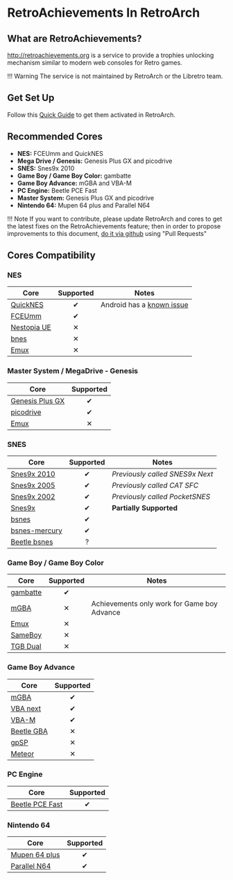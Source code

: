# RetroAchievements In RetroArch

## What are RetroAchievements?

http://retroachievements.org is a service to provide a trophies unlocking mechanism similar to modern web consoles for Retro games.

!!! Warning
    The service is not maintained by RetroArch or the Libretro team.


## Get Set Up

Follow this [Quick Guide](http://www.retroarch.com/index.php?page=achievements) to get them activated in RetroArch.


## Recommended Cores

* **NES:** FCEUmm and QuickNES
* **Mega Drive / Genesis:** Genesis Plus GX and picodrive
* **SNES:** Snes9x 2010
* **Game Boy / Game Boy Color:** gambatte
* **Game Boy Advance:** mGBA and VBA-M
* **PC Engine:** Beetle PCE Fast
* **Master System:** Genesis Plus GX and picodrive
* **Nintendo 64:** Mupen 64 plus and Parallel N64

!!! Note
	If you want to contribute, please update RetroArch and cores to get the latest fixes on the RetroAchievements feature;
    then in order to propose improvements to this document, [do it via github](https://github.com/libretro/docs/tree/master/docs/guides/retroachievements.md) using "Pull Requests"


## Cores Compatibility

### NES

| Core				                                                		| Supported | Notes |
|---------------------------------------------------------------------------|:---------:|-------|
| [QuickNES](https://github.com/libretro/QuickNES_Core)             		| ✔         | Android has a [known issue](https://github.com/libretro/RetroArch/issues/3973)|
| [FCEUmm](https://github.com/libretro/libretro-fceumm)             		| ✔         |		|
| [Nestopia UE](https://github.com/libretro/nestopia)						| ✕         |		|
| [bnes](https://github.com/libretro/bnes-libretro)							| ✕         |		|
| [Emux](https://github.com/libretro/emux)									| ✕         |		|

### Master System / MegaDrive - Genesis

| Core				                                                		| Supported |
|---------------------------------------------------------------------------|:---------:|
| [Genesis Plus GX](https://github.com/libretro/Genesis-Plus-GX)			| ✔         |
| [picodrive](https://github.com/libretro/picodrive)						| ✔         |
| [Emux](https://github.com/libretro/emux)									| ✕         |

### SNES

| Core				                                                		| Supported | Notes |
|---------------------------------------------------------------------------|:---------:|-------|
| [Snes9x 2010](https://github.com/libretro/snes9x2010)						| ✔         | *Previously called SNES9x Next*	|
| [Snes9x 2005](https://github.com/libretro/snes9x2005)						| ✔         | *Previously called CAT SFC*		|
| [Snes9x 2002](https://github.com/libretro/snes9x2002)						| ✔         | *Previously called PocketSNES*	|
| [Snes9x](https://github.com/libretro/snes9x)								| ✔         | **Partially Supported**			|
| [bsnes](https://github.com/libretro/bsnes-libretro)						| ✔         |		|
| [bsnes-mercury](https://github.com/libretro/bsnes-mercury)				| ✔         |		|
| [Beetle bsnes](https://github.com/libretro/beetle-bsnes-libretro)			| ?         |		|

### Game Boy / Game Boy Color

| Core					                                                	| Supported | Notes |
|---------------------------------------------------------------------------|:---------:|-------|
| [gambatte](https://github.com/libretro/gambatte-libretro)					| ✔         |		|
| [mGBA](https://github.com/libretro/mgba)									| ✕         | Achievements only work for Game boy Advance |
| [Emux](https://github.com/libretro/emux)									| ✕         |		|
| [SameBoy](https://github.com/libretro/SameBoy)							| ✕         |		|
| [TGB Dual](https://github.com/libretro/tgbdual-libretro)					| ✕         |		|

### Game Boy Advance

| Core					                                                	| Supported |
|---------------------------------------------------------------------------|:---------:|
| [mGBA](https://github.com/libretro/mgba)									| ✔         |
| [VBA next](https://github.com/libretro/vba-next)							| ✔         |
| [VBA-M](https://github.com/libretro/vbam-libretro)						| ✔         |
| [Beetle GBA](https://github.com/libretro/beetle-gba-libretro)				| ✕         |
| [gpSP](https://github.com/libretro/gpsp)									| ✕         |
| [Meteor](https://github.com/libretro/meteor-libretro)						| ✕         |

### PC Engine

| Core					                                                	| Supported |
|---------------------------------------------------------------------------|:---------:|
| [Beetle PCE Fast](https://github.com/libretro/beetle-pce-fast-libretro)	| ✔         |


### Nintendo 64

| Core					                                                	| Supported |
|---------------------------------------------------------------------------|:---------:|
| [Mupen 64 plus](https://github.com/libretro/mupen64plus-libretro)			| ✔         |
| [Parallel N64](https://github.com/libretro/parallel-n64)					| ✔         |




